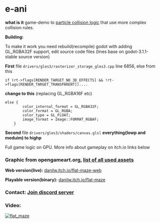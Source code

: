# e-ani

**what is it** game-demo to [particle collision logic](https://github.com/danilw/godot-utils-and-other/tree/master/particle_self_collision/mini_example) that use more complex collision rules.

**Building:**

To make it work you need rebuild(recompile) godot with adding GL_RGBA32F support, edit source code files (lines base on godot-3.1.1-stable source version)

**First** file `drivers/gles3/rasterizer_storage_gles3.cpp` line 6856, else from this 
```
if (rt->flags[RENDER_TARGET_NO_3D_EFFECTS] && !rt->flags[RENDER_TARGET_TRANSPARENT])....
```
**change to this** (replacing GL_RGBA16F etc)
```
else {
		color_internal_format = GL_RGBA32F;
		color_format = GL_RGBA;
		color_type = GL_FLOAT;
		image_format = Image::FORMAT_RGBAF;
	}
```
**Second** file `drivers/gles3/shaders/canvas.glsl`
**everything(lowp and meduim) to highp**

Full game logic on GPU. More info about gameplay on itch.io links below     

### Graphic from opengameart.org, [list of all used assets](https://github.com/danilw/flat-maze/blob/master/SOURCE_OF_GRAPHIC.md)

**Web version(live):** [danilw.itch.io/flat-maze-web](https://danilw.itch.io/flat-maze-web)

**Playable version(binary):** [danilw.itch.io/flat-maze](https://danilw.itch.io/flat-maze)


### Contact: [**Join discord server**](https://discord.gg/JKyqWgt)

### Video:

[![flat_maze](https://danilw.github.io/godot-utils-and-other/flat_maze_yt.png)](https://youtu.be/HawWnuMn1mc)
